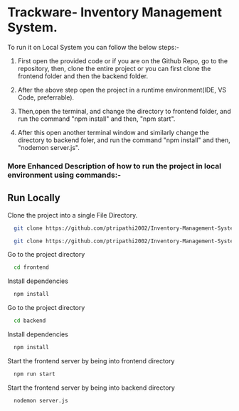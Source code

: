 
# Trackware- Inventory Management System.

To run it on Local System you can follow the below steps:-

1. First open the provided code or if you are on the Github Repo, go to the repository,
then, clone the entire project or you can first clone the frontend folder and then the backend folder.

2. After the above step open the project in a runtime environment(IDE, VS Code, preferrable).

3. Then,open the terminal, and change the directory to frontend folder, and run the command "npm install" and then, "npm start".

4. After this open another terminal window and similarly change the directory to backend foler, and run the command "npm install" and then, "nodemon server.js".


### More Enhanced Description of how to run the project in local environment using commands:-


## Run Locally

Clone the project into a single File Directory.

```bash
  git clone https://github.com/ptripathi2002/Inventory-Management-System-frontend-
```
```bash
  git clone https://github.com/ptripathi2002/Inventory-Management-System-Backend
```

Go to the project directory

```bash
  cd frontend
```

Install dependencies

```bash
  npm install
```
Go to the project directory
```bash
  cd backend
```

Install dependencies

```bash
  npm install
```

Start the frontend server by being into frontend directory

```bash
  npm run start
```

Start the frontend server by being into backend directory

```bash
  nodemon server.js
```

